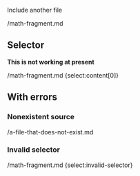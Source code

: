 Include another file

/math-fragment.md

## Selector

**This is not working at present**

/math-fragment.md {select:content[0]}

## With errors

### Nonexistent source

/a-file-that-does-not-exist.md

### Invalid selector

/math-fragment.md {select:invalid-selector}
